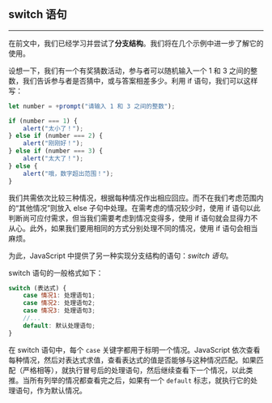 ## switch 语句

---

在前文中，我们已经学习并尝试了**分支结构**。我们将在几个示例中进一步了解它的使用。

设想一下，我们有一个有奖猜数活动，参与者可以随机输入一个 1 和 3 之间的整数，我们告诉参与者是否猜中，或与答案相差多少。利用 if 语句，我们可以这样写：

```javascript
let number = +prompt("请输入 1 和 3 之间的整数");

if (number === 1) {
    alert("太小了！");
} else if (number === 2) {
    alert("刚刚好！");
} else if (number === 3) {
    alert("太大了！");
} else {
    alert("哦，数字超出范围！");
}
```

我们共需依次比较三种情况，根据每种情况作出相应回应。而不在我们考虑范围内的“其他情况”则放入 else 子句中处理。在需考虑的情况较少时，使用 if 语句以此判断尚可应付需求，但当我们需要考虑到情况变得多，使用 if 语句就会显得力不从心。此外，如果我们要用相同的方式分别处理不同的情况，使用 if 语句会相当麻烦。

为此，JavaScript 中提供了另一种实现分支结构的语句：*switch 语句*。

switch 语句的一般格式如下：

```javascript
switch (表达式) {
    case 情况1: 处理语句1;
    case 情况2: 处理语句2;
    case 情况3: 处理语句3;
    //...
    default: 默认处理语句;
}
```

在 switch 语句中，每个 `case` 关键字都用于标明一个情况。JavaScript 依次查看每种情况，然后对表达式求值，查看表达式的值是否能够与这种情况匹配。如果匹配（严格相等），就执行冒号后的处理语句，然后继续查看下一个情况，以此类推。当所有列举的情况都查看完之后，如果有一个 `default` 标志，就执行它的处理语句，作为默认情况。





